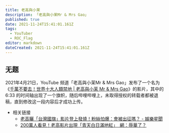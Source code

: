 ```yaml
---
title: 老高與小茉
description: 「老高與小茉Mr & Mrs Gao」
published: true
date: 2021-11-24T15:41:01.161Z
tags:
  - YouTuber
  - ROC_Flag
editor: markdown
dateCreated: 2021-11-24T15:41:01.161Z
---
```


## 无题

2021年4月21日，YouTube 频道「老高與小茉Mr & Mrs Gao」发布了一个名为《[千萬不要去！世界十大人類禁地 | 老高與小茉 Mr & Mrs Gao](https://www.youtube.com/watch?v=6SwJpgNLvTk)》的影片，其中的 6:33 的时间轴出现了一个旗帜，随后哔哩哔哩上，未取得授权的转载者都被退稿，直到修改这一段内容后才成功上传。

+ 相关链接
    + [老高曬「台灣國旗」影片登上發燒！粉絲怕爆：會被出征嗎？ - 娛樂星聞](https://web.archive.org/web/20210508114912/https://star.setn.com/news/929172)
    + [200萬人看見！老高影片出現「青天白日滿地紅」　網：辱華了？](https://web.archive.org/web/20211124035027/https://www.ttshow.tw/article/79377)
